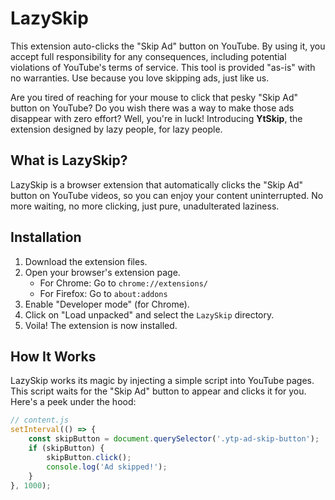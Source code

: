 # LazySkip
This extension auto-clicks the "Skip Ad" button on YouTube. By using it, you accept full responsibility for any consequences, including potential violations of YouTube's terms of service. This tool is provided "as-is" with no warranties. Use because you love skipping ads, just like us.

Are you tired of reaching for your mouse to click that pesky "Skip Ad" button on YouTube? Do you wish there was a way to make those ads disappear with zero effort? Well, you're in luck! Introducing **YtSkip**, the extension designed by lazy people, for lazy people.

## What is LazySkip?

LazySkip is a browser extension that automatically clicks the "Skip Ad" button on YouTube videos, so you can enjoy your content uninterrupted. No more waiting, no more clicking, just pure, unadulterated laziness.

## Installation

1. Download the extension files.
2. Open your browser's extension page.
   - For Chrome: Go to `chrome://extensions/`
   - For Firefox: Go to `about:addons`
3. Enable "Developer mode" (for Chrome).
4. Click on "Load unpacked" and select the `LazySkip` directory.
5. Voila! The extension is now installed.

## How It Works

LazySkip works its magic by injecting a simple script into YouTube pages. This script waits for the "Skip Ad" button to appear and clicks it for you. Here's a peek under the hood:

```javascript
// content.js
setInterval(() => {
    const skipButton = document.querySelector('.ytp-ad-skip-button');
    if (skipButton) {
        skipButton.click();
        console.log('Ad skipped!');
    }
}, 1000);
